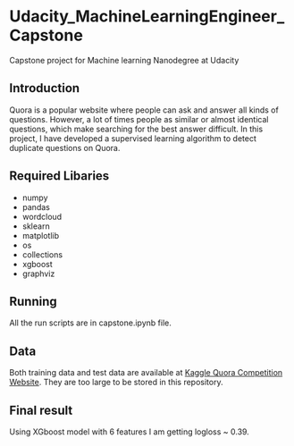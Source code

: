 # Udacity_MachineLearningEngineer_Capstone
Capstone project for Machine learning Nanodegree at Udacity

## Introduction

Quora is a popular website where people can ask and answer all kinds of questions. However, a lot of times people as similar or almost identical questions, which make searching for the best answer difficult.
In this project, I have developed a supervised learning algorithm to detect duplicate questions on Quora.

## Required Libaries
 - numpy
 - pandas
 - wordcloud
 - sklearn
 - matplotlib
 - os
 - collections
 - xgboost
 - graphviz

 ## Running
 All the run scripts are in capstone.ipynb file.

 ## Data
 Both training data and test data are available at [Kaggle Quora Competition Website](https://www.kaggle.com/c/quora-question-pairs/data). They are too large to be stored in this repository.

 ## Final result
 Using XGboost model with 6 features I am getting logloss ~ 0.39.
